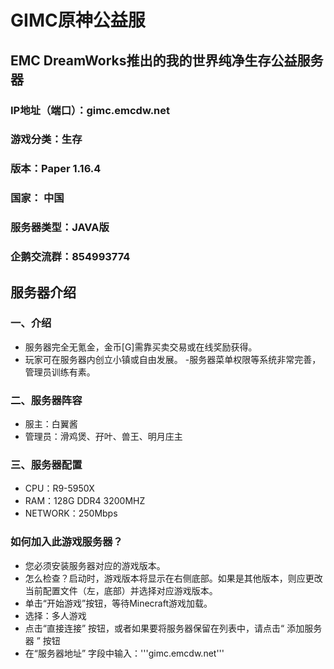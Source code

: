 # GIMC原神公益服
## EMC DreamWorks推出的我的世界纯净生存公益服务器
### IP地址（端口）：gimc.emcdw.net
### 游戏分类：生存
### 版本：Paper 1.16.4
### 国家： 中国
### 服务器类型：JAVA版
### 企鹅交流群：854993774
 
## 服务器介绍
### 一、介绍
- 服务器完全无氪金，金币[G]需靠买卖交易或在线奖励获得。
- 玩家可在服务器内创立小镇或自由发展。
-服务器菜单权限等系统非常完善，管理员训练有素。
### 二、服务器阵容
- 服主：白翼酱
- 管理员：滑鸡煲、孖叶、兽王、明月庄主
### 三、服务器配置
- CPU：R9-5950X
- RAM：128G DDR4 3200MHZ
- NETWORK：250Mbps
### 如何加入此游戏服务器？
- 您必须安装服务器对应的游戏版本。
- 怎么检查？启动时，游戏版本将显示在右侧底部。如果是其他版本，则应更改当前配置文件（左，底部）并选择对应游戏版本。
- 单击“开始游戏”按钮，等待Minecraft游戏加载。
- 选择：多人游戏
- 点击“直接连接” 按钮，或者如果要将服务器保留在列表中，请点击“ 添加服务器 ” 按钮
- 在“服务器地址” 字段中输入：'''gimc.emcdw.net'''

